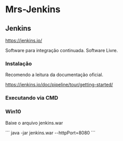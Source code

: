 # Mrs-Jenkins

## Jenkins

https://jenkins.io/

Software para integração continuada. Software Livre.

### Instalação

Recomendo a leitura da documentação oficial.

https://jenkins.io/doc/pipeline/tour/getting-started/

### Executando via CMD

### Win10

Baixe o arquivo jenkins.war

´´´
java -jar jenkins.war --httpPort=8080
´´´

